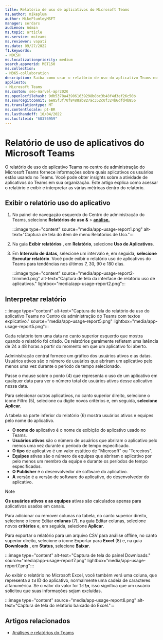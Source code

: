 ```yaml
---
title: Relatório de uso de aplicativos do Microsoft Teams
ms.author: mikeplum
author: MikePlumleyMSFT
manager: serdars
audience: Admin
ms.topic: article
ms.service: msteams
ms.reviewer: vapati
ms.date: 09/27/2022
f1.keywords:
- NOCSH
ms.localizationpriority: medium
search.appverid: MET150
ms.collection:
- M365-collaboration
description: Saiba como usar o relatório de uso do aplicativo Teams no Centro de administração do Microsoft Teams.
appliesto:
- Microsoft Teams
ms.custom: seo-marvel-apr2020
ms.openlocfilehash: 9db5378a439061639298b8bc3b48f4d3ef26c50b
ms.sourcegitcommit: 6e85f3f70f8488ab827ac352c0f324b6dfd4b856
ms.translationtype: MT
ms.contentlocale: pt-BR
ms.lasthandoff: 10/04/2022
ms.locfileid: "68376959"
---
```

# <a name="microsoft-teams-app-usage-report"></a>Relatório de uso de aplicativos do Microsoft Teams

O relatório de uso do aplicativo Teams no centro de administração do Microsoft Teams fornece informações sobre quais aplicativos os usuários estão usando no Teams. Você pode obter insights sobre a atividade de aplicativos do Teams em sua organização. Este artigo explica como acessar o relatório e exibir e interpretar as várias métricas dentro do relatório. 

## <a name="view-the-app-usage-report"></a>Exibir o relatório uso do aplicativo

1. No painel de navegação esquerdo do Centro de administração do Teams, selecione **Relatórios de uso &** > **[análise.](https://admin.teams.microsoft.com/analytics/reports)**

   :::image type="content" source="media/app-usage-report1.png" alt-text="Captura de tela do item de menu Relatórios de Uso.":::

1. Na guia **Exibir relatórios** , em **Relatório**, selecione **Uso de Aplicativos**.

1. Em **Intervalo de datas**, selecione um intervalo e, em seguida, **selecione Executar relatório**. Você pode exibir o relatório uso de aplicativos do Teams para tendências nos últimos 7, 30, 90 e 180 dias.

   :::image type="content" source="media/app-usage-report2-trimmed.png" alt-text="Captura de tela da interface de relatório uso de aplicativos." lightbox="media/app-usage-report2.png":::

## <a name="interpret-the-report"></a>Interpretar relatório

:::image type="content" alt-text="Captura de tela do relatório de uso do aplicativo Teams no Centro de administração do Teams com textos explicativo." source="media/app-usage-report5.png" lightbox="media/app-usage-report5.png":::

Cada relatório tem uma data no canto superior esquerdo que mostra quando o relatório foi criado. Os relatórios geralmente refletem uma latência de 24 a 48 horas a partir do momento em que um aplicativo foi aberto.

Administração central fornece um gráfico dos usuários ativos e as datas. Usuários ativos são o número de usuários que abriram um aplicativo pelo menos uma vez durante o período de tempo selecionado.

Passe o mouse sobre o ponto (4) que representa o uso de um aplicativo em qualquer data para ver o número total de usuários ativos desse aplicativo nessa data.

Para selecionar outros aplicativos, no canto superior direito, selecione  o ícone Filtro (5), selecione ou digite novos critérios e, em seguida, **selecione Aplicar**.

A tabela na parte inferior do relatório (6) mostra usuários ativos e equipes pelo nome do aplicativo.

   - **O nome do** aplicativo é o nome de exibição do aplicativo usado no Teams.
   - **Usuários ativos** são o número de usuários que abriram o aplicativo pelo menos uma vez durante o período de tempo especificado.
   - **O tipo** de aplicativo é um valor estático de "Microsoft" ou "Terceiros".
   - **Equipes** ativas são o número de equipes que abriram o aplicativo por pelo menos um membro da equipe e durante os períodos de tempo especificados.
   - **O Publisher** é o desenvolvedor de software do aplicativo.
   - **A** versão é a versão de software do aplicativo, do desenvolvedor do aplicativo.

   > [!NOTE]
   > **Os usuários ativos** **e as equipes** ativas são calculados apenas para aplicativos usados em canais.

Para adicionar ou remover colunas na tabela, no canto superior direito, selecione o ícone Editar **colunas** (7), na guia Editar colunas, selecione novos **critérios** e, em seguida, selecione **Aplicar**.

Para exportar o relatório para um arquivo CSV para análise offline, no canto superior direito, selecione o ícone Exportar para **Excel** (8) e, na guia **Downloads** , em **Status**, selecione **Baixar**.

   :::image type="content" alt-text="Captura de tela do painel Downloads." source="media/app-usage-report7.png" lightbox="media/app-usage-report7.png":::

Ao exibir o relatório no Microsoft Excel, você também verá uma coluna, que representa a `Id` ID do aplicativo, normalmente uma cadeia de caracteres alfanumérica. Se o valor do valor for `Id` **\n**, isso significa que um usuário solicitou que suas informações sejam excluídas.

   :::image type="content" source="media/app-usage-report8.png" alt-text="Captura de tela do relatório baixado do Excel.":::

## <a name="related-articles"></a>Artigos relacionados

- [Análises e relatórios do Teams](teams-reporting-reference.md)
